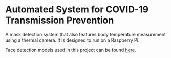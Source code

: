 # Automated System for COVID-19 Transmission Prevention

A mask detection system that also features body temperature measurement using a thermal camera. It is designed to run on a Raspberry Pi.

Face detection models used in this project can be found [here](https://github.com/spmallick/learnopencv/tree/master/FaceDetectionComparison/models).